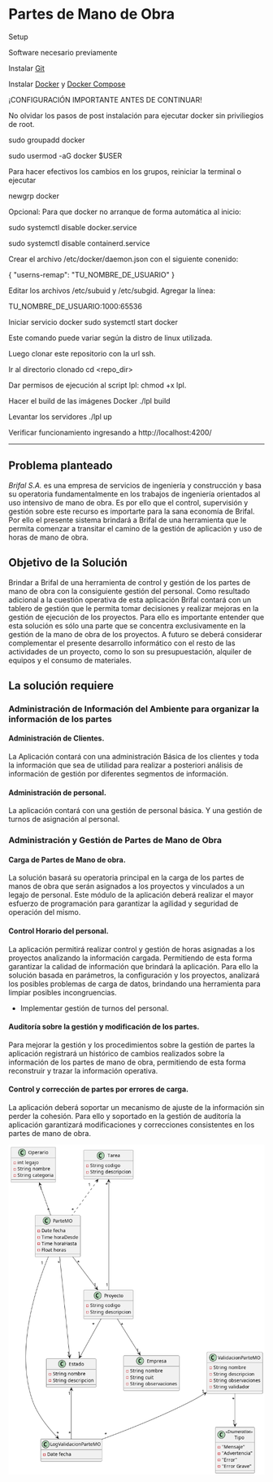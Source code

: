 
# Partes de Mano de Obra

Setup

Software necesario previamente


Instalar <a href="https://git-scm.com/download/linux">Git</a>



Instalar <a href="https://docs.docker.com/engine/install/ubuntu/">Docker</a> y <a href="https://docs.docker.com/compose/install/">Docker Compose</a>

¡CONFIGURACIÓN IMPORTANTE ANTES DE CONTINUAR!


No olvidar los pasos de post instalación para ejecutar docker sin priviliegios de root.

sudo groupadd docker

sudo usermod -aG docker $USER


Para hacer efectivos los cambios en los grupos, reiniciar la terminal o ejecutar

newgrp docker




Opcional: Para que docker no arranque de forma automática al inicio:

sudo systemctl disable docker.service

sudo systemctl disable containerd.service



Crear el archivo /etc/docker/daemon.json con el siguiente conenido:

{
  "userns-remap": "TU_NOMBRE_DE_USUARIO"
}



Editar los archivos /etc/subuid y /etc/subgid. Agregar la línea:

TU_NOMBRE_DE_USUARIO:1000:65536






Iniciar servicio docker sudo systemctl start docker

Este comando puede variar según la distro de linux utilizada.

Luego clonar este repositorio con la url ssh.

Ir al directorio clonado cd <repo_dir>

Dar permisos de ejecución al script lpl: chmod +x lpl.

Hacer el build de las imágenes Docker ./lpl build

Levantar los servidores ./lpl up

Verificar funcionamiento ingresando a http://localhost:4200/


---

## Problema planteado
*Brifal S.A.* es una empresa de servicios de ingeniería y construcción y basa su operatoria fundamentalmente en los trabajos de ingeniería orientados al uso intensivo de mano de obra.
Es por ello que el control, supervisión y gestión sobre este recurso es importarte para la sana economía de Brifal.
Por ello el presente sistema brindará a Brifal de una herramienta que le permita comenzar a transitar el camino de la gestión de aplicación y uso de horas de mano de obra.

## Objetivo de la Solución
Brindar a Brifal de una herramienta de control y gestión de los partes de mano de obra con la consiguiente gestión del personal.
Como resultado adicional a la cuestión operativa de esta aplicación Brifal contará con un tablero de gestión que le permita tomar decisiones y realizar mejoras en la gestión de ejecución de los proyectos.
Para ello es importante entender que esta solución es sólo una parte que se concentra exclusivamente en la gestión de la mano de obra de los proyectos.
A futuro se deberá considerar complementar el presente desarrollo informático con el resto de las actividades de un proyecto, como lo son su presupuestación, alquiler de equipos y el consumo de materiales.

## La solución requiere

### Administración de Información del Ambiente para organizar la información de los partes

#### Administración de Clientes.
La Aplicación contará con una administración Básica de los clientes y toda la información que sea de utilidad para realizar a posteriori análisis de información de gestión por diferentes segmentos de información.


#### Administración de personal.
La aplicación contará con una gestión de personal básica. Y una gestión de turnos de asignación al personal.

### Administración y Gestión de Partes de Mano de Obra
#### Carga de Partes de Mano de obra.
La solución basará su operatoria principal en la carga de los partes de manos de obra que serán asignados a los proyectos y vinculados a un legajo de personal.
Este módulo de la aplicación deberá realizar el mayor esfuerzo de programación para garantizar la agilidad y seguridad de operación del mismo.

#### Control Horario del personal.
La aplicación permitirá realizar control y gestión de horas asignadas a los proyectos analizando la información cargada.
Permitiendo de esta forma garantizar la calidad de información que brindará la aplicación.
Para ello la solución basada en parámetros, la configuración y los proyectos, analizará los posibles problemas de carga de datos, brindando una herramienta para limpiar posibles incongruencias.
* Implementar gestión de turnos del personal.

#### Auditoría sobre la gestión y modificación de los partes.
Para mejorar la gestión y los procedimientos sobre la gestión de partes la aplicación
registrará un histórico de cambios realizados sobre la información de los partes de mano
de obra, permitiendo de esta forma reconstruir y trazar la información operativa.

#### Control y corrección de partes por errores de carga.
La aplicación deberá soportar un mecanismo de ajuste de la información sin perder la cohesión. Para ello y soportado en la gestión de auditoría la aplicación garantizará modificaciones y correcciones consistentes en los partes de mano de obra.


![](diagrama.png)

